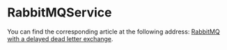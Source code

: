 # RabbitMQService

You can find the corresponding article at the following address:
[RabbitMQ with a delayed dead letter exchange](https://enzonunziata.com/article/rabbitmq-with-a-delayed-dead-letter-exchange).
